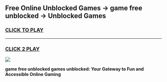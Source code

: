 
## Free Online Unblocked Games → game free unblocked → Unblocked Games
<h3>
<a href="https://premium.freeplayer.one?title=game_free_unblocked&ref=21F">CLICK TO PLAY</a></h3>
<hr>

<h3>
<a href="https://premium.freeplayer.one?title=game_free_unblocked&ref=21F">CLICK 2 PLAY</a>
  
</h3>

<a href="https://premium.freeplayer.one?title=game_free_unblocked&ref=21F/"><img src="https://clearcache.store/games.png"></a>


**game free unblocked games unblocked: Your Gateway to Fun and Accessible Online Gaming**
